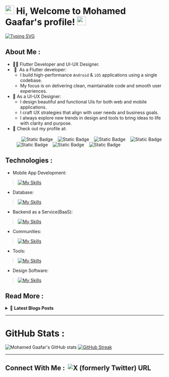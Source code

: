 <h1 align="left">
  <img src="https://media.giphy.com/media/hvRJCLFzcasrR4ia7z/giphy.gif" width="28">
  Hi, Welcome to Mohamed Gaafar's profile!
  <img src="https://media.giphy.com/media/hvRJCLFzcasrR4ia7z/giphy.gif" width="28">
</h1>

<p align=left> 
<a href="https://git.io/typing-svg"><img src="https://readme-typing-svg.demolab.com?font=roboto&weight=500&size=32&pause=1000&color=00b2cb&background=FFFFFF00&center=false&vCenter=true&width=435&lines=Flutter+Developer;UI+UX+Designer;Keep+Learning+Keep+Growing" alt="Typing SVG" />
</a>
</p> 

## About Me :
- 👨‍💻​ Flutter Developer and UI-UX Designer.<br/>
- &nbsp;📱 &nbsp;As a Flutter developer:<br/>
  - I build high-performance ```Android``` & ```iOS``` applications using a single codebase.<br/>
  - My focus is on delivering clean, maintainable code and smooth user experiences.<br/>
- 🎨 As a UI-UX Designer:<br/> 
  - I design beautiful and functional UIs for both web and mobile applications.<br/>
  - I craft UX strategies that align with user needs and business goals.<br/>
  - I always explore new trends in design and tools to bring ideas to life with clarity and purpose.<br/>
- 🔗 Check out my profile at:<br/><br/>&nbsp;&nbsp;&nbsp;&nbsp;&nbsp;&nbsp;
![Static Badge](https://img.shields.io/badge/Telegram-dark?style=flat&logo=telegram&labelColor=white&color=grey&link=https%3A%2F%2Ft.me%2Fmohamediagaafar)
&nbsp;&nbsp;
![Static Badge](https://img.shields.io/badge/Instagram-dark?style=flat&logo=instagram&logoColor=%23d61600&labelColor=white&color=grey&link=%20https%3A%2F%2Fwww.instagram.com%2Fmohamediagaafar%3Figsh%3DMWsxODB5N2FteW5pbg%3D%3D)
&nbsp;&nbsp;
![Static Badge](https://img.shields.io/badge/Pinterest-d?style=flat&logo=pinterest&labelColor=red&color=grey&link=https%3A%2F%2Fpin.it%2F5puSAHmhp)
&nbsp;&nbsp;
![Static Badge](https://img.shields.io/badge/Twitter-M?style=flat&logo=x&labelColor=%23141414&color=grey&link=https%3A%2F%2Fx.com%2Fmohamediagaafar%3Ft%3DpB35ZgP6sJPAPxIdozK0ZQ%26s%3D09)
&nbsp;&nbsp;
![Static Badge](https://img.shields.io/badge/Daily.dev-M?style=flat&logo=dailydotdev&logoColor=white&labelColor=%23141414&color=grey&link=https%3A%2F%2Fapp.daily.dev%2Fmohammediagaafar)
&nbsp;&nbsp;
![Static Badge](https://img.shields.io/badge/CodePen-M?style=flat&logo=codepen&logoColor=white&labelColor=%23141414&color=grey&link=https%3A%2F%2Fcodepen.io%2Fmohamediagaafar)
&nbsp;&nbsp;
![Static Badge](https://img.shields.io/badge/GitHub-M?style=flat&logo=github&labelColor=%23141414&color=grey&link=https%3A%2F%2Fgithub.com%2Fmohamediagaafar)


## Technologies :
- Mobile App Development: <br/>
>[![My Skills](https://skillicons.dev/icons?i=dart,flutter&theme=dark)](https://skillicons.dev)
- Database: <br/>
>[![My Skills](https://skillicons.dev/icons?i=sqlite,mysql&theme=dark)](https://skillicons.dev)
- Backend as a Service(BaaS): <br/>
>[![My Skills](https://skillicons.dev/icons?i=firebase&theme=dark)](https://skillicons.dev)
- Communities: <br/>
>[![My Skills](https://skillicons.dev/icons?i=codepen,github,devto&theme=dark)](https://skillicons.dev)
- Tools: <br/>
>[![My Skills](https://skillicons.dev/icons?i=git,postman,androidstudio,vscode,discord,notion&theme=dark)](https://skillicons.dev)
- Design Software: <br/>
>[![My Skills](https://skillicons.dev/icons?i=xd,figma,ai,ps,webflow&theme=dark)](https://skillicons.dev)

## Read More :
<details>
  <summary>&#128240 <b>Latest Blogs Posts</b></summary><br/>
- [My Posts]()
</details>

---

# GitHub Stats :
![Mohamed Gaafar's GitHub stats](https://github-readme-stats.vercel.app/api?username=mohamediagaafar&show_icons=true&theme=nord)
[![GitHub Streak](https://nirzak-streak-stats.vercel.app?user=mohamediagaafar&theme=nord)](https://git.io/streak-stats)

---

## Connect With Me :&nbsp;&nbsp;![X (formerly Twitter) URL](https://img.shields.io/twitter/url?url=https%3A%2F%2Ft.me%2FMohamedIAG-Telegram&logo=telegram&logoSize=50&label=Telegram&link=https%3A%2F%2Ft.me%2FMohamedIAG)



<!-- created with Mohamed Gaafar-->
